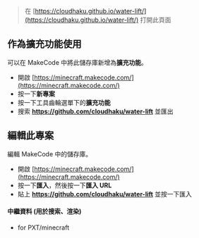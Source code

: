 
> 在 [https://cloudhaku.github.io/water-lift/](https://cloudhaku.github.io/water-lift/) 打開此頁面

## 作為擴充功能使用

可以在 MakeCode 中將此儲存庫新增為**擴充功能**。

* 開啟 [https://minecraft.makecode.com/](https://minecraft.makecode.com/)
* 按一下**新專案**
* 按一下工具齒輪選單下的**擴充功能**
* 搜索 **https://github.com/cloudhaku/water-lift** 並匯出

## 編輯此專案

編輯 MakeCode 中的儲存庫。

* 開啟 [https://minecraft.makecode.com/](https://minecraft.makecode.com/)
* 按一下**匯入**，然後按一下**匯入 URL**
* 貼上 **https://github.com/cloudhaku/water-lift** 並按一下匯入

#### 中繼資料 (用於搜索、渲染)

* for PXT/minecraft
<script src="https://makecode.com/gh-pages-embed.js"></script><script>makeCodeRender("{{ site.makecode.home_url }}", "{{ site.github.owner_name }}/{{ site.github.repository_name }}");</script>
